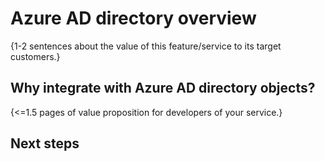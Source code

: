 # Azure AD directory overview

{1-2 sentences about the value of this feature/service to its target customers.} 

## Why integrate with Azure AD directory objects?

{<=1.5 pages of value proposition for developers of your service.}

## Next steps
